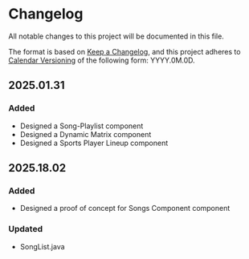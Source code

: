 # Changelog

All notable changes to this project will be documented in this file.

The format is based on [Keep a Changelog](https://keepachangelog.com/en/1.1.0/),
and this project adheres to [Calendar Versioning](https://calver.org/) of
the following form: YYYY.0M.0D.

## 2025.01.31

### Added

- Designed a Song-Playlist component
- Designed a Dynamic Matrix component
- Designed a Sports Player Lineup component


## 2025.18.02

### Added

- Designed a proof of concept for Songs Component component

### Updated

- SongList.java